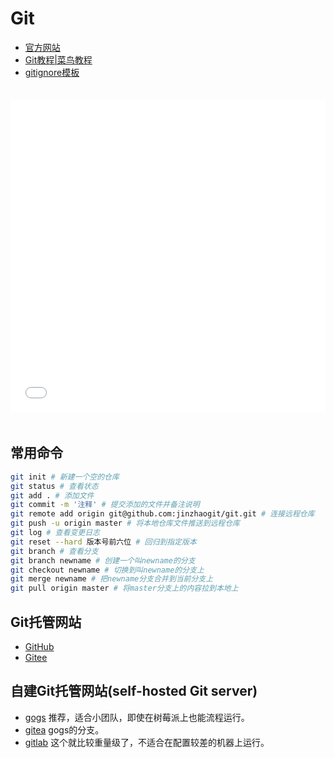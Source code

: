 # Git

- [官方网站](https://git-scm.com/)
- [Git教程|菜鸟教程](https://www.runoob.com/git/git-tutorial.html)
- [gitignore模板](https://www.toptal.com/developers/gitignore)

<iframe src="//player.bilibili.com/player.html?aid=711226636&bvid=BV1KD4y1S7FL&cid=206667600&page=1" 
scrolling="no" frameborder="no" framespacing="0" allowfullscreen="true"  
style="width: 100%; height: 500px; max-width: 100%；align:center; padding:20px 0;"> </iframe>

## 常用命令

```bash
git init # 新建一个空的仓库
git status # 查看状态
git add . # 添加文件
git commit -m '注释' # 提交添加的文件并备注说明
git remote add origin git@github.com:jinzhaogit/git.git # 连接远程仓库
git push -u origin master # 将本地仓库文件推送到远程仓库
git log # 查看变更日志
git reset --hard 版本号前六位 # 回归到指定版本
git branch # 查看分支
git branch newname # 创建一个叫newname的分支
git checkout newname # 切换到叫newname的分支上
git merge newname # 把newname分支合并到当前分支上
git pull origin master # 将master分支上的内容拉到本地上
```

## Git托管网站

- [GitHub](github.md)
- [Gitee](https://gitee.com)

## 自建Git托管网站(self-hosted Git server)

- [gogs](https://github.com/gogs/gogs) 推荐，适合小团队，即使在树莓派上也能流程运行。
- [gitea](https://github.com/go-gitea/gitea) gogs的分支。
- [gitlab](https://about.gitlab.com/) 这个就比较重量级了，不适合在配置较差的机器上运行。
